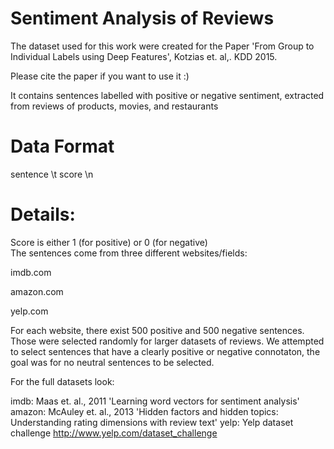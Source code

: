 # Sentiment Analysis of Reviews

The dataset used for this work were created for the Paper 'From Group to Individual Labels using Deep Features', Kotzias et. al,. KDD 2015.

Please cite the paper if you want to use it :)

It contains sentences labelled with positive or negative sentiment, extracted from reviews of products, movies, and restaurants

# Data Format
sentence \t score \n

# Details:
Score is either 1 (for positive) or 0 (for negative)	
The sentences come from three different websites/fields:

imdb.com

amazon.com

yelp.com

For each website, there exist 500 positive and 500 negative sentences. Those were selected randomly for larger datasets of reviews. 
We attempted to select sentences that have a clearly positive or negative connotaton, the goal was for no neutral sentences to be selected.

For the full datasets look:

imdb: Maas et. al., 2011 'Learning word vectors for sentiment analysis'
amazon: McAuley et. al., 2013 'Hidden factors and hidden topics: Understanding rating dimensions with review text'
yelp: Yelp dataset challenge http://www.yelp.com/dataset_challenge
 
